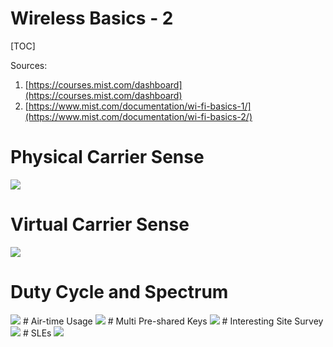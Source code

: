 <h1>Wireless Basics - 2</h1>

[TOC]

Sources:

1. [https://courses.mist.com/dashboard](https://courses.mist.com/dashboard)
1. [https://www.mist.com/documentation/wi-fi-basics-1/](https://www.mist.com/documentation/wi-fi-basics-2/)


# Physical Carrier Sense

<img src="../../../../statics/notes/docs/industrial/networking/wireless/img/" />

# Virtual Carrier Sense

<img src="../../../../statics/notes/docs/industrial/networking/wireless/img/Screenshot from 2021-02-03 19-23-38.png" />


# Duty Cycle and Spectrum
<img src="../../../../statics/notes/docs/industrial/networking/wireless/img/" />
# Air-time Usage
<img src="../../../../statics/notes/docs/industrial/networking/wireless/img/" />
# Multi Pre-shared Keys
<img src="../../../../statics/notes/docs/industrial/networking/wireless/img/" />
# Interesting Site Survey
<img src="../../../../statics/notes/docs/industrial/networking/wireless/img/" />
# SLEs
<img src="../../../../statics/notes/docs/industrial/networking/wireless/img/" />
